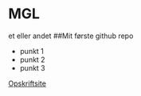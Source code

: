 # MGL
et eller andet
##Mit første github repo
* punkt 1
* punkt 2
* punkt 3

[Opskriftsite](https://www.dr.dk/)
